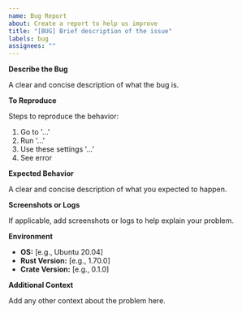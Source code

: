 ```yaml
---
name: Bug Report
about: Create a report to help us improve
title: "[BUG] Brief description of the issue"
labels: bug
assignees: ""
---
```


**Describe the Bug**

A clear and concise description of what the bug is.

**To Reproduce**

Steps to reproduce the behavior:

1. Go to '...'
2. Run '...'
3. Use these settings '...'
4. See error

**Expected Behavior**

A clear and concise description of what you expected to happen.

**Screenshots or Logs**

If applicable, add screenshots or logs to help explain your problem.

**Environment**

- **OS:** [e.g., Ubuntu 20.04]
- **Rust Version:** [e.g., 1.70.0]
- **Crate Version:** [e.g., 0.1.0]

**Additional Context**

Add any other context about the problem here.
